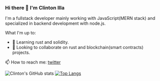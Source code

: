 ### Hi there 👋 I'm Clinton Illa
I'm a fullstack developer mainly working with JavaScript(MERN stack) and specialized in backend development with node.js.

What I'm up to:
- 🌱 Learning rust and solidity.
- 👯 Looking to collaborate on rust and blockchain(smart contracts) projects.

📫 How to reach me: [twitter](https://twitter.com/clish_illa)

![Clinton's GitHub stats](https://github-readme-stats.vercel.app/api?username=Clish254&show_icons=true&theme=gruvbox&count_private=true)
[![Top Langs](https://github-readme-stats.vercel.app/api/top-langs/?username=Clish254&theme=gruvbox&langs_count=8&layout=compact)](https://github.com/Clish254/github-readme-stats)


